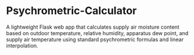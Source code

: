 # Psychrometric-Calculator
A lightweight Flask web app that calculates supply air moisture content based on outdoor temperature, relative humidity, apparatus dew point, and supply air temperature using standard psychrometric formulas and linear interpolation.
